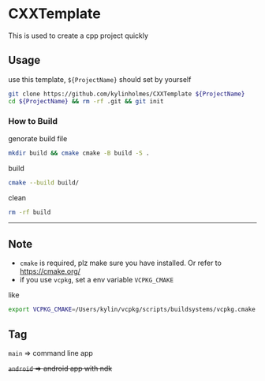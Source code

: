 # CXXTemplate
This is used to create a cpp project quickly

## Usage
use this template, `${ProjectName}` should set by yourself
```bash
git clone https://github.com/kylinholmes/CXXTemplate ${ProjectName}
cd ${ProjectName} && rm -rf .git && git init
```

### How to Build 
genorate build file
```bash
mkdir build && cmake cmake -B build -S .
```
build 
```bash
cmake --build build/    
```
clean
```bash
rm -rf build
```

----
## Note
- `cmake` is required, plz make sure you have installed. Or refer to https://cmake.org/
- if you use `vcpkg`, set a env variable `VCPKG_CMAKE`

like
```bash
export VCPKG_CMAKE=/Users/kylin/vcpkg/scripts/buildsystems/vcpkg.cmake
```


## Tag
`main` => command line app

~~`android` => android app with ndk~~